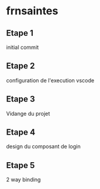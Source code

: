 # frnsaintes

## Etape 1

initial commit

## Etape 2

configuration de l'execution vscode

## Etape 3

Vidange du projet

## Etape 4

design du composant de login

## Etape 5

2 way binding
